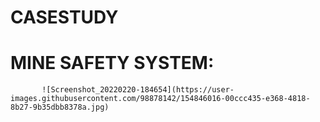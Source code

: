 # CASESTUDY
# MINE SAFETY SYSTEM:
                   
           ![Screenshot_20220220-184654](https://user-images.githubusercontent.com/98878142/154846016-00ccc435-e368-4818-8b27-9b35dbb8378a.jpg)
